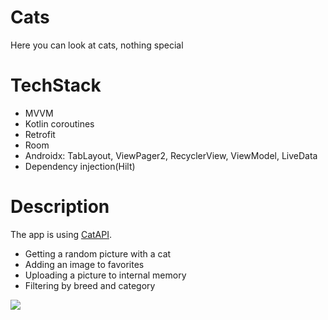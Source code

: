 # Cats
Here you can look at cats, nothing special

# TechStack
* MVVM
* Kotlin coroutines
* Retrofit
* Room
* Androidx: TabLayout, ViewPager2, RecyclerView, ViewModel, LiveData
* Dependency injection(Hilt)


# Description

<p>The app is using
  <a href="https://thecatapi.com/">CatAPI</a>.
</p>

<ul>
 <li>Getting a random picture with a cat</li>
 <li>Adding an image to favorites</li>
 <li>Uploading a picture to internal memory</li>
  <li>Filtering by breed and category</li>
</ul>

<img src="https://i.imgur.com/gwzXxGs.png">



